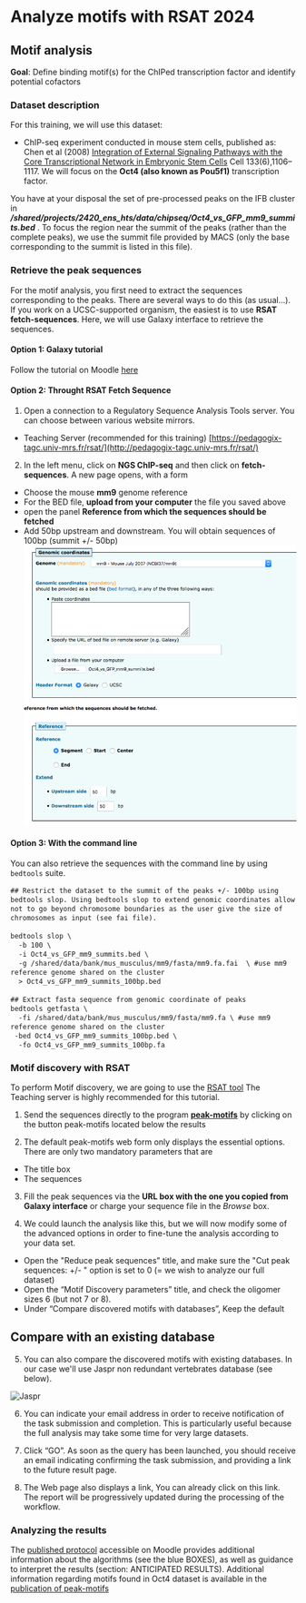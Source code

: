 # Analyze motifs with RSAT 2024


## Motif analysis <a name="motif"></a>
**Goal**: Define binding motif(s) for the ChIPed transcription factor and identify potential cofactors
### Dataset description
For this training, we will use this dataset:
* ChIP-seq experiment conducted in mouse stem cells, published as: Chen et al (2008) [Integration of External Signaling Pathways with the Core Transcriptional Network in Embryonic Stem Cells](https://www.ncbi.nlm.nih.gov/pubmed/18555785) Cell 133(6),1106–1117.
We will focus on the **Oct4 (also known as Pou5f1)** transcription factor. 

You have at your disposal the set of pre-processed peaks on the IFB cluster in ***/shared/projects/2420_ens_hts/data/chipseq/Oct4_vs_GFP_mm9_summits.bed*** . To focus the region near the summit of the peaks (rather than the complete peaks), we use the summit file provided by MACS (only the base corresponding to the summit is listed in this file). 


### Retrieve the peak sequences

For the motif analysis, you first need to extract the sequences corresponding to the peaks. There are several ways to do this (as usual...). If you work on a UCSC-supported organism, the easiest is to use **RSAT fetch-sequences**. Here, we will use Galaxy interface to retrieve the sequences.

#### Option 1: Galaxy tutorial
Follow the tutorial on Moodle [here](https://moodle.bio.ens.psl.eu/mod/page/view.php?id=11333)

#### Option 2: Throught RSAT Fetch Sequence 
1. Open a connection to a Regulatory Sequence Analysis Tools server. You can choose between various website mirrors.
  * Teaching Server  (recommended for this training) [https://pedagogix-tagc.univ-mrs.fr/rsat/](http://pedagogix-tagc.univ-mrs.fr/rsat/)
2. In the left menu, click on **NGS ChIP-seq** and then click on **fetch-sequences**. A new page opens, with a form
  * Choose the mouse **mm9** genome reference
  *  For the BED file, **upload from your computer** the file you saved above
  *  open the panel **Reference from which the sequences should be fetched**
  *  Add 50bp upstream and downstream. You will obtain sequences of 100bp (summit +/- 50bp)
![screenshot](/images/10_fetch_sequences.png)

#### Option 3: With the command line 
You can also retrieve the sequences with the command line by using `bedtools` suite.
```
## Restrict the dataset to the summit of the peaks +/- 100bp using bedtools slop. Using bedtools slop to extend genomic coordinates allow not to go beyond chromosome boundaries as the user give the size of chromosomes as input (see fai file).

bedtools slop \
  -b 100 \
  -i Oct4_vs_GFP_mm9_summits.bed \
  -g /shared/data/bank/mus_musculus/mm9/fasta/mm9.fa.fai  \ #use mm9 reference genome shared on the cluster
  > Oct4_vs_GFP_mm9_summits_100bp.bed

## Extract fasta sequence from genomic coordinate of peaks
bedtools getfasta \
  -fi /shared/data/bank/mus_musculus/mm9/fasta/mm9.fa \ #use mm9 reference genome shared on the cluster
 -bed Oct4_vs_GFP_mm9_summits_100bp.bed \
  -fo Oct4_vs_GFP_mm9_summits_100bp.fa

```

  
### Motif discovery with RSAT

To perform Motif discovery, we are going to use the [RSAT tool]((https://rsat.france-bioinformatique.fr/teaching/).) The Teaching server is highly recommended for this tutorial. 

1. Send the sequences directly to the program [**peak-motifs**](https://rsat.france-bioinformatique.fr/teaching/peak-motifs_form.cgi) by clicking on the button peak-motifs located below the results
   
2. The default peak-motifs web form only displays the essential options. There are only two mandatory parameters that are 
  * The title box 
  * The sequences
    
3. Fill the peak sequences via the **URL box with the one you copied from Galaxy interface** or charge your sequence file in the *Browse* box.

4. We could launch the analysis like this, but we will now modify some of the advanced options in order to fine-tune the analysis according to your data set.
  * Open the "Reduce peak sequences" title, and make sure the "Cut peak sequences: +/- " option is set to 0 (= we wish to analyze our full dataset)
  * Open the “Motif Discovery parameters” title, and check the oligomer sizes 6 (but not 7 or 8). 
  * Under “Compare discovered motifs with databases”, Keep the default

## Compare with an existing database

5. You can also compare the discovered motifs with existing databases. In our case we'll use Jaspr non redundant vertebrates database (see below).

 <img width="1148" alt="Jaspr" src="https://user-images.githubusercontent.com/85832376/133495424-40090c84-60ba-4b62-b542-2daeb6eb98fe.png">


6. You can indicate your email address in order to receive notification of the task submission and completion. This is particularly useful because the full analysis may take some time for very large datasets.

7. Click “GO”. As soon as the query has been launched, you should receive an email indicating confirming the task submission, and providing a link to the future result page. 
8. The Web page also displays a link, You can already click on this link. The report will be progressively updated during the processing of the workflow.

### Analyzing the results
The [published protocol](https://www.nature.com/articles/nprot.2012.088) accessible on Moodle provides additional information about the algorithms (see the blue BOXES), as well as guidance to interpret the results (section: ANTICIPATED RESULTS). Additional information regarding motifs found in Oct4 dataset is available in the [publication of peak-motifs](https://www.ncbi.nlm.nih.gov/pmc/articles/PMC3287167/)
